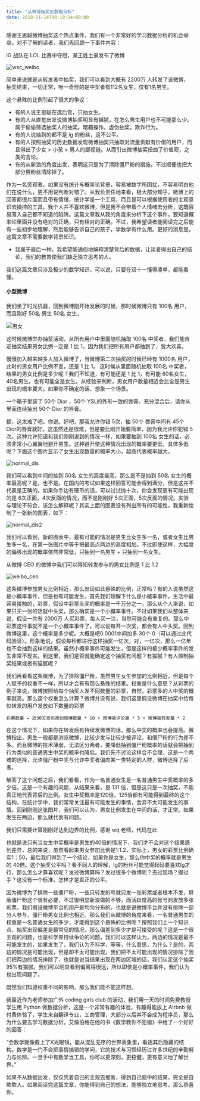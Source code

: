 ```yaml
---
title: "从微博抽奖到数据分析"
date: 2018-11-14T00:19:14+08:00
---
```


感谢王思聪微博抽奖这个热点事件，我们有一个非常好的学习数据分析的机会😄😄。对不了解的读者，我们先回顾一下事件内容：

IG 战队在 LOL 比赛中夺冠，某王姓土豪发布了微博

![wsc_weibo]()

简单来说就是从转发者中抽奖，我们可以看到大概有 2200万 人转发了该微博，抽奖结束，一切正常，唯一奇怪的是中奖者有112名女生，仅有1名男生。

这个悬殊的比例引起了很大的争议：
- 有的人说王思聪在选后宫，只抽女生。
- 有的人从直觉出发说微博抽奖明显有猫腻，在怎么男生用户也不可能那么少。属于偷偷筛选抽奖人的抽奖。暗箱操作，虚伪抽奖，欺诈行为。
- 有的人说抽到的都不是 ig 的粉丝，这不公平。
- 有的人按照抽奖的历史数据发现微博抽奖只抽取对流量贡献有价值的用户，而且得出了少女 > 小孩 > 男人的鄙视链。从而引出微博抽奖扭曲了价值观，之类的言论。
- 有的从新浪的角度出发，表明这只是为了清除僵尸粉的措施，不过顺便也把大部分男粉丝清除掉了。

作为一名旁观者，如果没有统计与概率论背景，容易被数字所困扰，不容易明白他们在说什么，更不用说判断对错了。从我负责任地来看，极大部分知乎，微博上的回答都很片面而且带有情绪，统计学是一个工具，而且是可以根据使用者的主观意识去操控的工具。我个人并不喜欢微博，但是我不会带着个人情绪去分析，这既容易落入自己都不知道的陷阱。这篇文章我从我的角度来分析下这个事件，要知道概率论里面并没有绝对的正确，只有相对的正确。不过，我希望读者能阅读完之后能有一些初步地理解，然后能够告诉自己的孩子，学数学有什么用。更好的消息是，这篇文章不需要数学背景知识。
- 我属于最后一种，我希望能通俗地解释清楚背后的数据，让读者得出自己的结论，我们的教育使我们缺乏独立思考的人。

我们这篇文章只涉及极少的数学知识，可以说，只要在双十一懂得凑单，都能看懂。

#### 小型微博
我们坐了时光机器，回到微博刚开始发展的时候，那时候微博只有 100名 用户，而且刚好 50名 男生 50名 女生，

![男女]()

这时候微博举办抽奖活动，从所有用户中里面随机抽取 100名 中奖者，我们能肯定抽奖结果男女比例一定是 1 比 1，因为我们把所有用户都抽到了，皆大欢喜。

慢慢加入越来越多人加入微博了，当微博第二次抽奖的时候已经有 1000名 用户，此时的男女用户比例不变，还是 1 比 1。
这时候从里面随机抽取 100名 中奖者，结果的男女比例是多少呢？我们不知道，有可能还是 1 比 1，有可能 60名女生，40名男生。也有可能全是女生。从经验来判断，男女用户数量相近会比全是男生出现的概率要大。如果你不确定的话，想象一个场景。

一个箱子里装了 50个 Dior ，50个 YSL的外形一致的唇膏。充分混合后，请你从里面连续抽出 50个 Dior 的唇膏。

额，这太难了吧。你说。好吧，那我允许你错 5次，抽 50个 唇膏中间有 45个 Dior的唇膏就好。这虽然还是很难，但是要比刚开始要简单，因为我允许你犯错 5次。这种允许犯错和我们刚刚说到的情况一样，如果要抽到 100名 女生的话，必须非常小心翼翼地避开男生。这种避开使这种情况出现的概率要更低，具体多低呢？下面这个图片显示了女生出现数量的概率大小，越高代表概率越大。

![normal_dis]()

我们可以看到中间的抽到 50名 女生的高度最高，那么是不是抽到 50名 女生的概率最高呢？是，也不是。在国内的考试如果这样回答可能会得到满分，但是这并不代表是正确的。如果你手边有硬币的话，可以试试抛十次，你会发现更有可能出现的是 6次正面，4次反面的情况，而不是刚刚好 5次正面，5次反面的情况。实验与理论不符合，该怎么解释呢？其实上面的图表没有列出所有的可能性，我重新绘制了一张新的图表，如下：

![normal_dis2]()

我们可以看到，新的图表中，最有可能的情况是男生比女生多一名，或者女生比男生多一名，在第一张图片中等于把最高点两边的高度相加。不过即使这样，大幅度的偏移出现的概率依然非常低，只抽到一名男生 + 只抽到一名女生。


从微博 CEO 的微博中我们可以得知转发参与的男女比例是 1 比 1.2

![weibo_ceo]()

这条微博参加男女比例相近，那么出现如此悬殊的比例，正常吗？有的人说虽然这是小概率事件，但是也有可能发生。首先我们理解下什么是小概率事件。生活中最容易接触的，彩票，假设中彩票头奖的概率是一千万分之一，那么从个人来说，如果只买一张的话就中头奖，那么确实是一个小概率事件。不过如果我们从整体来说，假设一共有 2000万 人买彩票，每人买一注，当然可能会有重复的。那么中彩票这件事就不是一个小概率事件了。可以说每开一次奖，都会有人中头奖。回到微博这里，这个概率是多少呢。大概是吧0.0001中间加多 30个 0（可以通过此代码验证）。形象地说，假设每秒都进行这样抽奖一亿次，对，一亿次，那么一亿年也不会抽到这样的结果。虽然小概率事件可能发生，但是这样的极少概率事件的发生非常不现实。到这里，我们是否就能确定这个抽奖有问题？有猫腻？有人控制抽奖结果或者有猫腻呢？

我们再看看这条微博，为了排除僵尸粉，虽然男生女生参加的比例相近，但是每个人赋予的权重不一样，所以才会有有那么悬殊的结果。权重是什么意思？从彩票的例子来说，微博按照给每个抽奖人发不同数量的彩票，自然，彩票多的人中奖的概率就高。那么这个权重怎么计算？微博并没有说，我们这里假设微博在抽奖中给每位转发的用户发放如下数量的彩票

    彩票数量 = 近30天发布原创微博数量 * 10 + 微博被评论量 * 5 + 微博被转发量 * 2

在这个情况下，如果你在转发后有持续发微博的话，那么中奖的概率也会提高。微博指出，男生一般都是浏览微博，比较少发与比较少被评论，和僵尸粉的行为差不多。而且微博的技术薄弱，无法区分两者，要降低抽到僵尸粉概率的话就会把抽到行为类似的普通男生中奖的概率也降低。我们先不讨论这样合不合理，这是一个两难的选择，允许僵尸粉中奖与允许中奖者偏向某一类特定的人群，微博选择了后者。

解答了这个问题之后，我们看看，作为一名普通女生是一名普通男生中奖概率的多少倍。这是一个有趣的问题，从结果来看，是 131 倍，但是这只是一次抽奖，不能真正地代表背后的比例。女生中奖概率是120倍，125倍都有可能得到最终的这个结构，在统计学中，我们常常关注最有可能发生的事情，舍弃不太可能发生的事情。回到刚刚这张图片，我们可以认为，男女比例发生在中间的话，才正常。如果发生在两边，那么就代表有问题。



我们只需要计算刚刚好达到边界的比例，感谢 wq 老师，代码在此

也就是说只有当女生中奖概率是男生的40倍的情况下，我们才不会对这个结果感到差异，总的来说，虽然看起来男女参加比例是1:1.2，实际上，男女的彩票比例确实1：50，最后我们得到了一个结论，如果你是女生，那么你中奖的概率就是男生的 40倍。这个抽奖公平吗？看不同人的理解，lg的粉丝可能觉得起码要喜欢lg才行，那么怎么才算喜欢呢？发过微博算吗？发过很多个微博呢？去过现场？握过手？这没有一个标准。怎样才是真正的公平。

因为微博为了排除一些僵尸粉，一些只转发的号就只发一张彩票或者根本不发，屏蔽僵尸粉这个很有必要，不过很明显新浪做的不够，而活跃度高的账号则发放多张彩票。我们假设微博平台的用户是均匀分布的，也就是说微博平台并没有排除一部分人参与，僵尸粉男女比例也相近。那么我们从微博的角度来看，一名普通男生的权重是一名普通女生的多少，才能得到这个悬殊的比例呢？按照我们上一个知识点，抽奖出现偏差是最常见的情况，那么偏差到多少才是可接受的呢？这是一个很主观的问题，也是科学界持续争论的问题，我们可以这样认为，两边的情况是最不可能发生的，如果发生了，我们认为不科学，等等，什么意思，为什么？是的，两边的情况是可能出现，但是却不太可能出现。我们把不太可能出现的情况排除了我们把两边的情况排除了，也就是说当结果出现在两边区域的话，我们认定这个抽奖95%有猫腻。我们可以明显看到偏离得很远，所以即使是小概率事件，我们认为也出现问题了。

既然我们知道权重不同的影响，那么我们能不能这样想。


我最近作为老师参加广外 coding girls club 的活动，我们用一天的时间免费教授学生用 Python 做数据分析，这是一个非常有趣的体验，有趣得能放上 Airbnb 做付费体验了，学生来自翻译专业，工商管理，大部分以后并不会成为程序员，那么为什么要去学习数据分析，艾倫伯格在他的书《数学教你不犯错》中给了一个好好的回答：

“会数学就像戴上了X光眼镜，能从混乱无序的世界表象里，看透其后隐藏的结构。数学是一门不会把事情搞错的学问，它的技术与习惯经历过许多世纪的辛勤努力与论辩。一旦手中有数学当工具，你可以更深刻，更稳健，更有意义地了解世界。”

如果不从数据出发，仅仅凭着自己的主观去推断，得到自己脑中的结果，完全是自欺欺人。如果阅读完这篇文章，你能得到自己的想法，能够独立地思考。那么恭喜你。
